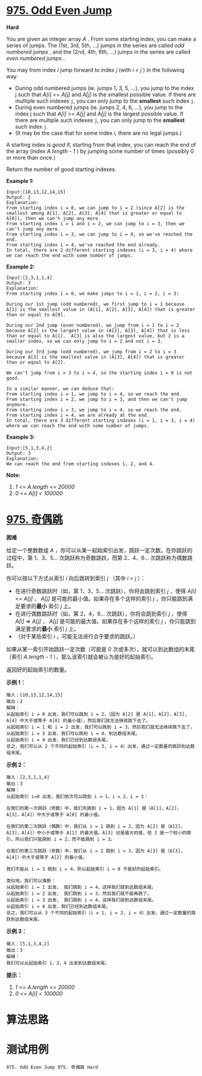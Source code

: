 # [975. Odd Even Jump][enTitle]

**Hard**

You are given an integer array  *A* . From some starting index, you can make a series of jumps. The (1st, 3rd, 5th, ...) jumps in the series are called  *odd numbered jumps* , and the (2nd, 4th, 6th, ...) jumps in the series are called  *even numbered jumps* .

You may from index  *i*  jump forward to index  *j*  (with  *i < j* ) in the following way:

- During odd numbered jumps (ie. jumps 1, 3, 5, ...), you jump to the index j such that  *A[i] <= A[j]*  and  *A[j]*  is the smallest possible value. If there are multiple such indexes <code>j</code>, you can only jump to the **smallest**  such index <code>j</code>. 
- During even numbered jumps (ie. jumps 2, 4, 6, ...), you jump to the index j such that  *A[i] >= A[j]*  and  *A[j]*  is the largest possible value. If there are multiple such indexes <code>j</code>, you can only jump to the **smallest**  such index <code>j</code>. 
- (It may be the case that for some index  *i,*  there are no legal jumps.)

A starting index is  *good*  if, starting from that index, you can reach the end of the array (index  *A.length - 1* ) by jumping some number of times (possibly 0 or more than once.)

Return the number of good starting indexes.



**Example 1:** 

```
Input:[10,13,12,14,15]
Output: 2
Explanation: 
From starting index i = 0, we can jump to i = 2 (since A[2] is the smallest among A[1], A[2], A[3], A[4] that is greater or equal to A[0]), then we can't jump any more.
From starting index i = 1 and i = 2, we can jump to i = 3, then we can't jump any more.
From starting index i = 3, we can jump to i = 4, so we've reached the end.
From starting index i = 4, we've reached the end already.
In total, there are 2 different starting indexes (i = 3, i = 4) where we can reach the end with some number of jumps.
```


**Example 2:** 

```
Input:[2,3,1,1,4]
Output: 3
Explanation: 
From starting index i = 0, we make jumps to i = 1, i = 2, i = 3:

During our 1st jump (odd numbered), we first jump to i = 1 because A[1] is the smallest value in (A[1], A[2], A[3], A[4]) that is greater than or equal to A[0].

During our 2nd jump (even numbered), we jump from i = 1 to i = 2 because A[2] is the largest value in (A[2], A[3], A[4]) that is less than or equal to A[1].  A[3] is also the largest value, but 2 is a smaller index, so we can only jump to i = 2 and not i = 3.

During our 3rd jump (odd numbered), we jump from i = 2 to i = 3 because A[3] is the smallest value in (A[3], A[4]) that is greater than or equal to A[2].

We can't jump from i = 3 to i = 4, so the starting index i = 0 is not good.

In a similar manner, we can deduce that:
From starting index i = 1, we jump to i = 4, so we reach the end.
From starting index i = 2, we jump to i = 3, and then we can't jump anymore.
From starting index i = 3, we jump to i = 4, so we reach the end.
From starting index i = 4, we are already at the end.
In total, there are 3 different starting indexes (i = 1, i = 3, i = 4) where we can reach the end with some number of jumps.
```


**Example 3:** 

```
Input:[5,1,3,4,2]
Output: 3
Explanation: 
We can reach the end from starting indexes 1, 2, and 4.
```







**Note:** 

1.  *1 <= A.length <= 20000*  
2.  *0 <= A[i] < 100000* 


# [975. 奇偶跳][cnTitle]

**困难**

给定一个整数数组  *A* ，你可以从某一起始索引出发，跳跃一定次数。在你跳跃的过程中，第 1、3、5... 次跳跃称为奇数跳跃，而第 2、4、6... 次跳跃称为偶数跳跃。

你可以按以下方式从索引  *i*  向后跳转到索引  *j* （其中  *i < j* ）：

- 在进行奇数跳跃时（如，第 1，3，5... 次跳跃），你将会跳到索引  *j* ，使得  *A[i] <= A[j]* ， *A[j]*  是可能的最小值。如果存在多个这样的索引  *j* ，你只能跳到满足要求的**最小** 索引  *j*  上。 
- 在进行偶数跳跃时（如，第 2，4，6... 次跳跃），你将会跳到索引  *j* ，使得  *A[i] => A[j]* ， *A[j]*  是可能的最大值。如果存在多个这样的索引  *j* ，你只能跳到满足要求的**最小** 索引  *j*  上。 
- （对于某些索引  *i* ，可能无法进行合乎要求的跳跃。）

如果从某一索引开始跳跃一定次数（可能是 0 次或多次），就可以到达数组的末尾（索引  *A.length - 1* ），那么该索引就会被认为是好的起始索引。

返回好的起始索引的数量。



**示例 1：** 

```
输入：[10,13,12,14,15]
输出：2
解释：
从起始索引 i = 0 出发，我们可以跳到 i = 2，（因为 A[2] 是 A[1]，A[2]，A[3]，A[4] 中大于或等于 A[0] 的最小值），然后我们就无法继续跳下去了。
从起始索引 i = 1 和 i = 2 出发，我们可以跳到 i = 3，然后我们就无法继续跳下去了。
从起始索引 i = 3 出发，我们可以跳到 i = 4，到达数组末尾。
从起始索引 i = 4 出发，我们已经到达数组末尾。
总之，我们可以从 2 个不同的起始索引（i = 3, i = 4）出发，通过一定数量的跳跃到达数组末尾。

```

**示例 2：** 

```
输入：[2,3,1,1,4]
输出：3
解释：
从起始索引 i=0 出发，我们依次可以跳到 i = 1，i = 2，i = 3：

在我们的第一次跳跃（奇数）中，我们先跳到 i = 1，因为 A[1] 是（A[1]，A[2]，A[3]，A[4]）中大于或等于 A[0] 的最小值。

在我们的第二次跳跃（偶数）中，我们从 i = 1 跳到 i = 2，因为 A[2] 是（A[2]，A[3]，A[4]）中小于或等于 A[1] 的最大值。A[3] 也是最大的值，但 2 是一个较小的索引，所以我们只能跳到 i = 2，而不能跳到 i = 3。

在我们的第三次跳跃（奇数）中，我们从 i = 2 跳到 i = 3，因为 A[3] 是（A[3]，A[4]）中大于或等于 A[2] 的最小值。

我们不能从 i = 3 跳到 i = 4，所以起始索引 i = 0 不是好的起始索引。

类似地，我们可以推断：
从起始索引 i = 1 出发， 我们跳到 i = 4，这样我们就到达数组末尾。
从起始索引 i = 2 出发， 我们跳到 i = 3，然后我们就不能再跳了。
从起始索引 i = 3 出发， 我们跳到 i = 4，这样我们就到达数组末尾。
从起始索引 i = 4 出发，我们已经到达数组末尾。
总之，我们可以从 3 个不同的起始索引（i = 1, i = 3, i = 4）出发，通过一定数量的跳跃到达数组末尾。

```

**示例 3：** 

```
输入：[5,1,3,4,2]
输出：3
解释：
我们可以从起始索引 1，2，4 出发到达数组末尾。

```



**提示：** 

1.  *1 <= A.length <= 20000*  
2.  *0 <= A[i] < 100000* 




# 算法思路

# 测试用例
```
975. Odd Even Jump 975. 奇偶跳 Hard
```

[enTitle]: https://leetcode.com/problems/odd-even-jump/
[cnTitle]: https://leetcode-cn.com/problems/odd-even-jump/
